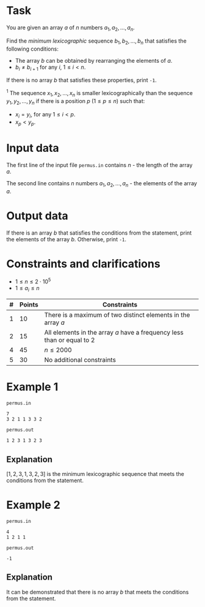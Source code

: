 
# Task

You are given an array $a$ of $n$ numbers $a_1,a_2,\ldots,a_n$.

Find the *minimum lexicographic* sequence $b_1,b_2,\ldots,b_n$ that satisfies the following conditions:
- The array $b$ can be obtained by rearranging the elements of $a$.
- $b_i \neq b_{i+1}$ for any $i$, $1 \leq i < n$.

If there is no array $b$ that satisfies these properties, print `-1`.

$^1$ The sequence $x_1,x_2,\ldots,x_n$ is smaller lexicographically than the sequence $y_1,y_2,\ldots,y_n$ if there is a position $p$ ($1 \leq p \leq n$) such that:
- $x_i=y_i$, for any $1 \leq i < p$.
- $x_p < y_p$.

# Input data

The first line of the input file `permus.in` contains $n$ - the length of the array $a$.

The second line contains $n$ numbers $a_1,a_2,\ldots,a_n$ - the elements of the array $a$.

# Output data

If there is an array $b$ that satisfies the conditions from the statement, print the elements of the array $b$. Otherwise, print `-1`.

# Constraints and clarifications
- $1 \leq n \leq 2 \cdot 10^5$
- $1 \leq a_i \leq n$

|#|Points|Constraints                                                             |
|-|-------|-----------------------------------------------------------------------|
|1| 10    | There is a maximum of two distinct elements in the array $a$            |
|2| 15    | All elements in the array $a$ have a frequency less than or equal to $2$ |
|4| 45    | $n \leq 2000$                                                          |
|5| 30    | No additional constraints                                              |

# Example 1

`permus.in`

```
7
3 2 1 1 3 3 2
```

`permus.out`
```
1 2 3 1 3 2 3
```

## Explanation 

$[1,2,3,1,3,2,3]$ is the minimum lexicographic sequence that meets the conditions from the statement.

# Example 2

`permus.in`

```
4
1 2 1 1
```

`permus.out`
```
-1
```

## Explanation 

It can be demonstrated that there is no array $b$ that meets the conditions from the statement.
